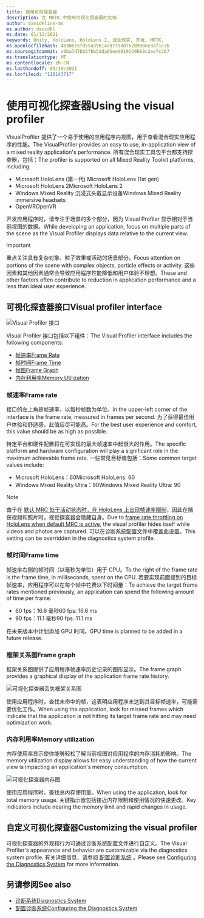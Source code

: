 ```yaml
---
title: 使用可视探查器
description: 在 MRTK 中使用可视化探查器的文档
author: davidkline-ms
ms.author: davidkl
ms.date: 01/12/2021
keywords: Unity, HoloLens, HoloLens 2, 混合现实, 开发, MRTK,
ms.openlocfilehash: 4830615fd55a39614dd775dd7628938ee3af1c3b
ms.sourcegitcommit: c0ba7d7bb57bb5dda65ee9019229b68c2ee7c267
ms.translationtype: MT
ms.contentlocale: zh-CN
ms.lasthandoff: 05/19/2021
ms.locfileid: "110143717"
---
```

# <a name="using-the-visual-profiler"></a><span data-ttu-id="ecc9b-104">使用可视化探查器</span><span class="sxs-lookup"><span data-stu-id="ecc9b-104">Using the visual profiler</span></span>

<span data-ttu-id="ecc9b-105">VisualProfiler 提供了一个易于使用的应用程序内视图，用于查看混合现实应用程序的性能。</span><span class="sxs-lookup"><span data-stu-id="ecc9b-105">The VisualProfiler provides an easy to use, in-application view of a mixed reality application's performance.</span></span> <span data-ttu-id="ecc9b-106">所有混合现实工具包平台都支持探查器，包括：</span><span class="sxs-lookup"><span data-stu-id="ecc9b-106">The profiler is supported on all Mixed Reality Toolkit platforms, including:</span></span>

- <span data-ttu-id="ecc9b-107">Microsoft HoloLens (第一代) </span><span class="sxs-lookup"><span data-stu-id="ecc9b-107">Microsoft HoloLens (1st gen)</span></span>
- <span data-ttu-id="ecc9b-108">Microsoft HoloLens 2</span><span class="sxs-lookup"><span data-stu-id="ecc9b-108">Microsoft HoloLens 2</span></span>
- <span data-ttu-id="ecc9b-109">Windows Mixed Reality 沉浸式头戴显示设备</span><span class="sxs-lookup"><span data-stu-id="ecc9b-109">Windows Mixed Reality immersive headsets</span></span>
- <span data-ttu-id="ecc9b-110">OpenVR</span><span class="sxs-lookup"><span data-stu-id="ecc9b-110">OpenVR</span></span>

<span data-ttu-id="ecc9b-111">开发应用程序时，请专注于场景的多个部分，因为 Visual Profiler 显示相对于当前视图的数据。</span><span class="sxs-lookup"><span data-stu-id="ecc9b-111">While developing an application, focus on multiple parts of the scene as the Visual Profiler displays data relative to the current view.</span></span>

> [!IMPORTANT]
> <span data-ttu-id="ecc9b-112">重点关注具有复杂对象、粒子效果或活动的场景部分。</span><span class="sxs-lookup"><span data-stu-id="ecc9b-112">Focus attention on portions of the scene with complex objects, particle effects or activity.</span></span> <span data-ttu-id="ecc9b-113">这些因素和其他因素通常会导致应用程序性能降低和用户体验不理想。</span><span class="sxs-lookup"><span data-stu-id="ecc9b-113">These and other factors often contribute to reduction in application performance and a less than ideal user experience.</span></span>

## <a name="visual-profiler-interface"></a><span data-ttu-id="ecc9b-114">可视化探查器接口</span><span class="sxs-lookup"><span data-stu-id="ecc9b-114">Visual profiler interface</span></span>

![Visual Profiler 接口](../images/diagnostics/VisualProfiler.png)

<span data-ttu-id="ecc9b-116">Visual Profiler 接口包括以下组件：</span><span class="sxs-lookup"><span data-stu-id="ecc9b-116">The Visual Profiler interface includes the following components:</span></span>

- [<span data-ttu-id="ecc9b-117">帧速率</span><span class="sxs-lookup"><span data-stu-id="ecc9b-117">Frame Rate</span></span>](#frame-rate)
- [<span data-ttu-id="ecc9b-118">帧时间</span><span class="sxs-lookup"><span data-stu-id="ecc9b-118">Frame Time</span></span>](#frame-time)
- [<span data-ttu-id="ecc9b-119">帧图</span><span class="sxs-lookup"><span data-stu-id="ecc9b-119">Frame Graph</span></span>](#frame-graph)
- [<span data-ttu-id="ecc9b-120">内存利用率</span><span class="sxs-lookup"><span data-stu-id="ecc9b-120">Memory Utilization</span></span>](#memory-utilization)

### <a name="frame-rate"></a><span data-ttu-id="ecc9b-121">帧速率</span><span class="sxs-lookup"><span data-stu-id="ecc9b-121">Frame rate</span></span>

<span data-ttu-id="ecc9b-122">接口的左上角是帧速率，以每秒帧数为单位。</span><span class="sxs-lookup"><span data-stu-id="ecc9b-122">In the upper-left corner of the interface is the frame rate, measured in frames per second.</span></span> <span data-ttu-id="ecc9b-123">为了获得最佳用户体验和舒适感，此值应尽可能高。</span><span class="sxs-lookup"><span data-stu-id="ecc9b-123">For the best user experience and comfort, this value should be as high as possible.</span></span>

<span data-ttu-id="ecc9b-124">特定平台和硬件配置将在可实现的最大帧速率中起很大的作用。</span><span class="sxs-lookup"><span data-stu-id="ecc9b-124">The specific platform and hardware configuration will play a significant role in the maximum achievable frame rate.</span></span> <span data-ttu-id="ecc9b-125">一些常见目标值包括：</span><span class="sxs-lookup"><span data-stu-id="ecc9b-125">Some common target values include:</span></span>

- <span data-ttu-id="ecc9b-126">Microsoft HoloLens：60</span><span class="sxs-lookup"><span data-stu-id="ecc9b-126">Microsoft HoloLens: 60</span></span>
- <span data-ttu-id="ecc9b-127">Windows Mixed Reality Ultra：90</span><span class="sxs-lookup"><span data-stu-id="ecc9b-127">Windows Mixed Reality Ultra: 90</span></span>

> [!NOTE]
> <span data-ttu-id="ecc9b-128">由于在 [默认 MRC 处于活动状态时，在 HoloLens 上出现帧速率限制](/windows/mixed-reality/mixed-reality-capture-for-developers#what-to-expect-when-mrc-is-enabled-on-hololens)，因此在捕获视频和照片时，视觉探查器会隐藏自身。</span><span class="sxs-lookup"><span data-stu-id="ecc9b-128">Due to [frame rate throttling on HoloLens when default MRC is active](/windows/mixed-reality/mixed-reality-capture-for-developers#what-to-expect-when-mrc-is-enabled-on-hololens), the visual profiler hides itself while videos and photos are captured.</span></span> <span data-ttu-id="ecc9b-129">可以在诊断系统配置文件中覆盖此设置。</span><span class="sxs-lookup"><span data-stu-id="ecc9b-129">This setting can be overridden in the diagnostics system profile.</span></span>

### <a name="frame-time"></a><span data-ttu-id="ecc9b-130">帧时间</span><span class="sxs-lookup"><span data-stu-id="ecc9b-130">Frame time</span></span>

<span data-ttu-id="ecc9b-131">帧速率右侧的帧时间（以毫秒为单位）用于 CPU。</span><span class="sxs-lookup"><span data-stu-id="ecc9b-131">To the right of the frame rate is the frame time, in milliseconds, spent on the CPU.</span></span> <span data-ttu-id="ecc9b-132">若要实现前面提到的目标帧速率，应用程序可以在每个帧中花费以下时间量：</span><span class="sxs-lookup"><span data-stu-id="ecc9b-132">To achieve the target frame rates mentioned previously, an application can spend the following amount of time per frame:</span></span>

- <span data-ttu-id="ecc9b-133">60 fps：16.6 毫秒</span><span class="sxs-lookup"><span data-stu-id="ecc9b-133">60 fps: 16.6 ms</span></span>
- <span data-ttu-id="ecc9b-134">90 fps：11.1 毫秒</span><span class="sxs-lookup"><span data-stu-id="ecc9b-134">90 fps: 11.1 ms</span></span>

<span data-ttu-id="ecc9b-135">在未来版本中计划添加 GPU 时间。</span><span class="sxs-lookup"><span data-stu-id="ecc9b-135">GPU time is planned to be added in a future release.</span></span>

### <a name="frame-graph"></a><span data-ttu-id="ecc9b-136">框架关系图</span><span class="sxs-lookup"><span data-stu-id="ecc9b-136">Frame graph</span></span>

<span data-ttu-id="ecc9b-137">框架关系图提供了应用程序帧速率历史记录的图形显示。</span><span class="sxs-lookup"><span data-stu-id="ecc9b-137">The frame graph provides a graphical display of the application frame rate history.</span></span>

![可视化探查器丢失框架关系图](../images/diagnostics/VisualProfilerMissedFrames.png)

<span data-ttu-id="ecc9b-139">使用应用程序时，查找未命中的帧，这表明应用程序未达到其目标帧速率，可能需要优化工作。</span><span class="sxs-lookup"><span data-stu-id="ecc9b-139">When using the application, look for missed frames which indicate that the application is not hitting its target frame rate and may need optimization work.</span></span>

### <a name="memory-utilization"></a><span data-ttu-id="ecc9b-140">内存利用率</span><span class="sxs-lookup"><span data-stu-id="ecc9b-140">Memory utilization</span></span>

<span data-ttu-id="ecc9b-141">内存使用率显示使你能够轻松了解当前视图对应用程序的内存消耗的影响。</span><span class="sxs-lookup"><span data-stu-id="ecc9b-141">The memory utilization display allows for easy understanding of how the current view is impacting an application's memory consumption.</span></span>

![可视化探查器内存图](../images/diagnostics/VisualProfilerMemory.png)

<span data-ttu-id="ecc9b-143">使用应用程序时，查找总内存使用量。</span><span class="sxs-lookup"><span data-stu-id="ecc9b-143">When using the application, look for total memory usage.</span></span> <span data-ttu-id="ecc9b-144">关键指示器包括接近内存限制和使用情况的快速更改。</span><span class="sxs-lookup"><span data-stu-id="ecc9b-144">Key indicators include nearing the memory limit and rapid changes in usage.</span></span>

## <a name="customizing-the-visual-profiler"></a><span data-ttu-id="ecc9b-145">自定义可视化探查器</span><span class="sxs-lookup"><span data-stu-id="ecc9b-145">Customizing the visual profiler</span></span>

<span data-ttu-id="ecc9b-146">可视化探查器的外观和行为可通过诊断系统配置文件进行自定义。</span><span class="sxs-lookup"><span data-stu-id="ecc9b-146">The Visual Profiler's appearance and behavior are customizable via the diagnostics system profile.</span></span> <span data-ttu-id="ecc9b-147">有关详细信息，请参阅 [配置诊断系统](configuring-diagnostics.md) 。</span><span class="sxs-lookup"><span data-stu-id="ecc9b-147">Please see [Configuring the Diagnostics System](configuring-diagnostics.md) for more information.</span></span>

## <a name="see-also"></a><span data-ttu-id="ecc9b-148">另请参阅</span><span class="sxs-lookup"><span data-stu-id="ecc9b-148">See also</span></span>

- [<span data-ttu-id="ecc9b-149">诊断系统</span><span class="sxs-lookup"><span data-stu-id="ecc9b-149">Diagnostics System</span></span>](diagnostics-system-getting-started.md)
- [<span data-ttu-id="ecc9b-150">配置诊断系统</span><span class="sxs-lookup"><span data-stu-id="ecc9b-150">Configuring the Diagnostics System</span></span>](configuring-diagnostics.md)